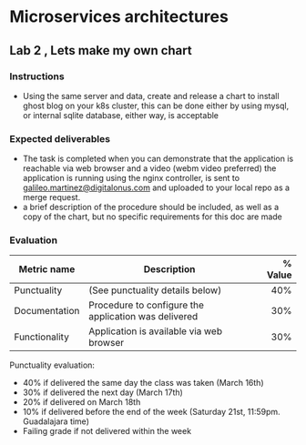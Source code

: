 # Microservices architectures
## Lab 2 , Lets make my own chart

### Instructions
- Using the same server and data, create and release a chart to install ghost blog on your k8s cluster, this can be done either by using mysql, or internal sqlite database, either way, is acceptable



### Expected deliverables
- The task is completed when you can demonstrate that the application is reachable via web browser and a video (webm video preferred) the application is running using the nginx controller,  is sent to galileo.martinez@digitalonus.com and uploaded to your local repo as a merge request. 
- a brief description of the procedure should be included, as well as a copy of the chart, but no specific requirements for this doc are made



### Evaluation
| Metric name | Description | % Value |
| ----------- |-------------| -------:|
| Punctuality   | (See punctuality details below) | 40% |
| Documentation   | Procedure to configure the application was delivered | 30% |
| Functionality   | Application is available via web browser | 30% |

Punctuality evaluation:
- 40% if delivered the same day the class was taken (March 16th)
- 30% if delivered the next day (March 17th)
- 20% if delivered on March 18th
- 10% if delivered before the end of the week (Saturday 21st, 11:59pm. Guadalajara time)
- Failing grade if not delivered within the week
